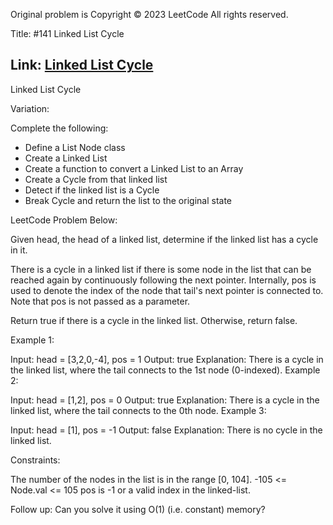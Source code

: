 Original problem is Copyright ©️ 2023 LeetCode All rights reserved.

Title: #141 Linked List Cycle

Link: [Linked List Cycle](https://leetcode.com/problems/linked-list-cycle/)
--------------------------------------------------------------------------

Linked List Cycle

Variation:

Complete the following:
 - Define a List Node class
 - Create a Linked List
 - Create a function to convert a Linked List to an Array 
 - Create a Cycle from that linked list
 - Detect if the linked list is a Cycle
 - Break Cycle and return the list to the original state



LeetCode Problem Below:

Given head, the head of a linked list, determine if the linked list has a cycle in it.

There is a cycle in a linked list if there is some node in the list that can be reached again by continuously following the next pointer. Internally, pos is used to denote the index of the node that tail's next pointer is connected to. Note that pos is not passed as a parameter.

Return true if there is a cycle in the linked list. Otherwise, return false.

 

Example 1:


Input: head = [3,2,0,-4], pos = 1
Output: true
Explanation: There is a cycle in the linked list, where the tail connects to the 1st node (0-indexed).
Example 2:


Input: head = [1,2], pos = 0
Output: true
Explanation: There is a cycle in the linked list, where the tail connects to the 0th node.
Example 3:


Input: head = [1], pos = -1
Output: false
Explanation: There is no cycle in the linked list.
 

Constraints:

The number of the nodes in the list is in the range [0, 104].
-105 <= Node.val <= 105
pos is -1 or a valid index in the linked-list.
 

Follow up: Can you solve it using O(1) (i.e. constant) memory?
